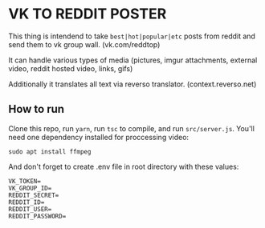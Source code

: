 # VK TO REDDIT POSTER

This thing is intendend to take `best|hot|popular|etc` posts from reddit and send them to vk group wall. (vk.com/reddtop)

It can handle various types of media (pictures, imgur attachments, external video, reddit hosted video, links, gifs)

Additionally it translates all text via reverso translator. (context.reverso.net)

## How to run

Clone this repo, run `yarn`, run `tsc` to compile, and run `src/server.js`. You'll need one dependency installed for proccessing video:

`sudo apt install ffmpeg`

And don't forget to create .env file in root directory with these values:

```
VK_TOKEN=
VK_GROUP_ID=
REDDIT_SECRET=
REDDIT_ID=
REDDIT_USER=
REDDIT_PASSWORD=
```
